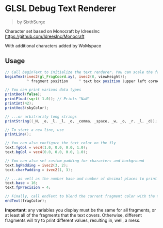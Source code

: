 # GLSL Debug Text Renderer
> by SixthSurge

Character set based on Monocraft by IdreesInc
https://github.com/IdreesInc/Monocraft

With additional characters added by WoMspace

## Usage
```glsl
// Call beginText to initialize the text renderer. You can scale the fragment position to adjust the size of the text
beginText(ivec2(gl_FragCoord.xy), ivec2(0, viewHeight));
          ^ fragment position     ^ text box position (upper left corner)

// You can print various data types
printBool(false);
printFloat(sqrt(-1.0)); // Prints "NaN"
printInt(42);
printVec3(skyColor);

// ...or arbitrarily long strings
printString((_H, _e, _l, _l, _o, _comma, _space, _w, _o, _r, _l, _d));

// To start a new line, use
printLine();

// You can also configure the text color on the fly
text.fgCol = vec4(1.0, 0.0, 0.0, 1.0);
text.bgCol = vec4(0.0, 0.0, 0.0, 1.0);

// You can also set custom padding for characters and background
text.bgPadding = ivec2(3, 2);
text.charPadding = ivec2(1, 3);

// ...as well as the number base and number of decimal places to print
text.base = 16;
text.fpPrecision = 4;

// Finally, call endText to blend the current fragment color with the text
endText(fragColor);
```

**Important**: any variables you display must be the same for all fragments, or
at least all of the fragments that the text covers. Otherwise, different
fragments will try to print different values, resulting in, well, a mess.
